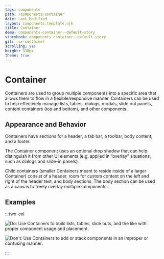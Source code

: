 ```yaml
---
tags: components
path: /components/container
date: Last Modified
layout: components.template.njk
title: Container
demo: components-container--default-story
storybook: components-container--default-story
git: rux-container
scrolling: yes
height: 330px
theme: true
---
```


# Container

Containers are used to group multiple components into a specific area that allows them to flow in a flexible/responsive manner. Containers can be used to help effectively manage lists, tables, dialogs, modals, slide out panels, content containers (top and bottom), and other components.

## Appearance and Behavior

Containers have sections for a header, a tab bar, a toolbar, body content, and a footer.

The Container component uses an optional drop shadow that can help distinguish it from other UI elements (e.g. applied in “overlay” situations, such as dialogs and slide-in panels).

Child containers (smaller Containers meant to reside inside of a larger Container) consist of a header, room for custom content on the left and right of the header text, and body sections. The body section can be used as a canvas to freely overlay multiple components.

## Examples

:::two-col

![Do: Use Containers to build lists, tables, slide outs, and the like with proper component usage and placement.](/img/components/container-do-1.png "Do: Use Containers to build lists, tables, slide outs, and the like with proper component usage and placement.")

![Don't: Use Containers to add or stack components in an improper or confusing manner.](/img/components/container-dont-1.png "Don't: Use Containers to add or stack components in an improper or confusing manner.")

:::
